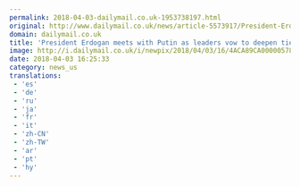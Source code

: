 ```yaml
---
permalink: 2018-04-03-dailymail.co.uk-1953738197.html
original: http://www.dailymail.co.uk/news/article-5573917/President-Erdogan-shakes-hands-Putin-leaders-vow-deepen-ties.html?ITO=1490&ns_mchannel=rss&ns_campaign=1490
domain: dailymail.co.uk
title: 'President Erdogan meets with Putin as leaders vow to deepen ties'
image: http://i.dailymail.co.uk/i/newpix/2018/04/03/16/4ACA89CA00000578-0-image-a-9_1522771015905.jpg
date: 2018-04-03 16:25:33
category: news_us
translations: 
 - 'es'
 - 'de'
 - 'ru'
 - 'ja'
 - 'fr'
 - 'it'
 - 'zh-CN'
 - 'zh-TW'
 - 'ar'
 - 'pt'
 - 'hy'
---
```


